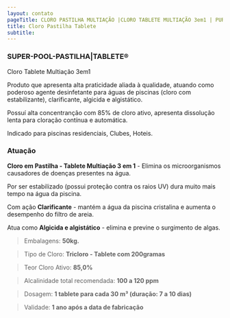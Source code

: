 ```yaml
---
layout: contato
pageTitle: CLORO PASTILHA MULTIAÇÃO |CLORO TABLETE MULTIAÇÃO 3em1 | PUREWATER EFLUENTES
title: Cloro Pastilha Tablete
subtitle: 
---
```

### **SUPER-POOL-PASTILHA|TABLETE®** 
>
Cloro Tablete Multiação 3em1
>

Produto que apresenta alta praticidade aliada à qualidade, atuando como poderoso agente desinfetante para águas de piscinas (cloro com estabilizante), clarificante, algicida e algistático. 

Possuí alta concentranção com 85% de cloro ativo, apresenta dissolução lenta para cloração contínua e automática.

Indicado para piscinas residenciais, Clubes, Hoteis.

### **Atuação**

**Cloro em Pastilha - Tablete Multiação 3 em 1** - Elimina os microorganismos causadores de doenças presentes na água.

Por ser estabilizado (possui proteção contra os raios UV) dura muito mais tempo na água da piscina.

Com ação **Clarificante** - mantém a água da piscina cristalina e aumenta o desempenho do filtro de areia.

Atua como **Algicida e algistático** - elimina e previne o surgimento de algas.


>Embalagens: **50kg.**

>Tipo de Cloro: **Tricloro - Tablete com 200gramas**

>Teor Cloro  Ativo: **85,0%**

>Alcalinidade total recomendada: **100 a 120 ppm**           

>Dosagem: **1 tablete para cada 30 m³ (duração: 7 a 10 dias)**

>Validade: **1 ano após a data de fabricação**


